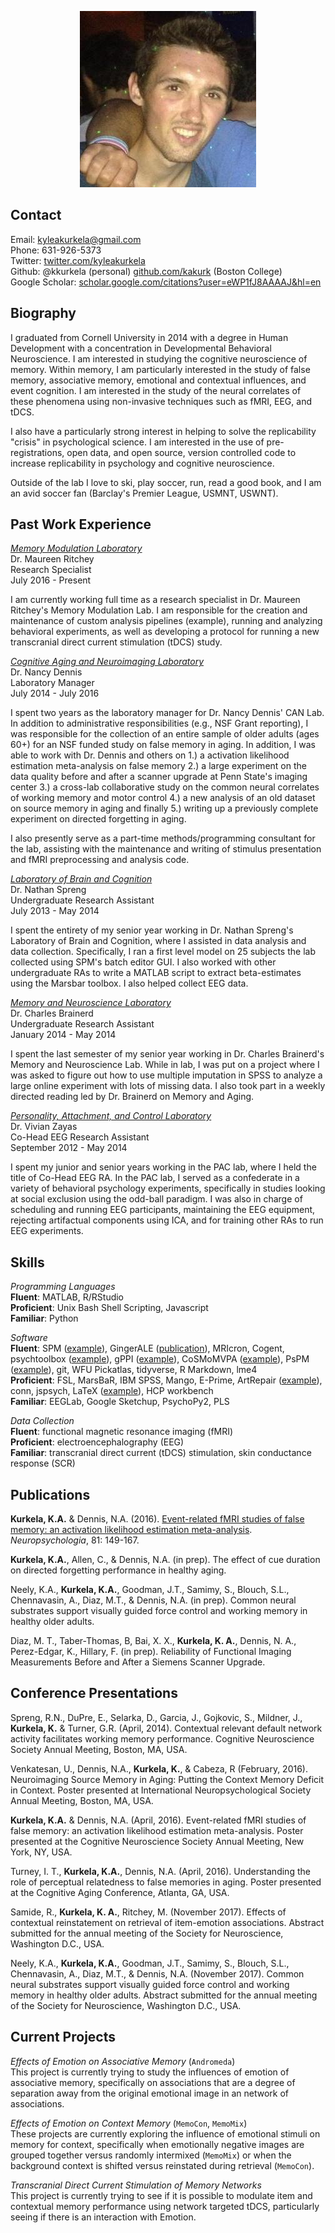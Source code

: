 <p align="center">
  <img src="kkurkela.jpeg" alt="Headshot"/>
</p>

## Contact

Email: [kyleakurkela@gmail.com](mailto:kyleakurkela@gmail.com)  
Phone: 631-926-5373  
Twitter: [twitter.com/kyleakurkela](https://twitter.com/kyleakurkela)  
Github: @kkurkela (personal) [github.com/kakurk](https://github.com/kakurk) (Boston College)  
Google Scholar: [scholar.google.com/citations?user=eWP1fJ8AAAAJ&hl=en](https://scholar.google.com/citations?user=eWP1fJ8AAAAJ&hl=en)  

## Biography

I graduated from Cornell University in 2014 with a degree in Human Development with a concentration in Developmental Behavioral Neuroscience. I am interested in studying the cognitive neuroscience of memory. Within memory, I am particularly interested in the study of false memory, associative memory, emotional and contextual influences, and event cognition. I am interested in the study of the neural correlates of these phenomena using non-invasive techniques such as fMRI, EEG, and tDCS.  

I also have a particularly strong interest in helping to solve the replicability "crisis" in psychological science. I am interested in the use of pre-registrations, open data, and open source, version controlled code to increase replicability in psychology and cognitive neuroscience.  

Outside of the lab I love to ski, play soccer, run, read a good book, and I am an avid soccer fan (Barclay's Premier League, USMNT, USWNT).  

## Past Work Experience

[_Memory Modulation Laboratory_](http://www.thememolab.org/)  
Dr. Maureen Ritchey  
Research Specialist  
July 2016 - Present  

I am currently working full time as a research specialist in Dr. Maureen Ritchey's Memory Modulation Lab. I am responsible for the creation and maintenance of custom analysis pipelines (example), running and analyzing behavioral experiments, as well as developing a protocol for running a new transcranial direct current stimulation (tDCS) study.

[_Cognitive Aging and Neuroimaging Laboratory_](http://canlab.la.psu.edu/)  
Dr. Nancy Dennis  
Laboratory Manager  
July 2014 - July 2016  

I spent two years as the laboratory manager for Dr. Nancy Dennis' CAN Lab. In addition to administrative responsibilities (e.g., NSF Grant reporting), I was responsible for the collection of an entire sample of older adults (ages 60+) for an NSF funded study on false memory in aging. In addition, I was able to work with Dr. Dennis and others on 1.) a activation likelihood estimation meta-analysis on false memory 2.) a large experiment on the data quality before and after a scanner upgrade at Penn State's imaging center 3.) a cross-lab collaborative study on the common neural correlates of working memory and motor control 4.) a new analysis of an old dataset on source memory in aging and finally 5.) writing up a previously complete experiment on directed forgetting in aging.

I also presently serve as a part-time methods/programming consultant for the lab, assisting with the maintenance and writing of stimulus presentation and fMRI preprocessing and analysis code.

[_Laboratory of Brain and Cognition_](http://lbc.human.cornell.edu/Home.html)  
Dr. Nathan Spreng  
Undergraduate Research Assistant  
July 2013 - May 2014  

I spent the entirety of my senior year working in Dr. Nathan Spreng's Laboratory of Brain and Cognition, where I assisted in data analysis and data collection. Specifically, I ran a first level model on 25 subjects the lab collected using SPM's batch editor GUI. I also worked with other undergraduate RAs to write a MATLAB script to extract beta-estimates using the Marsbar toolbox. I also helped collect EEG data.  

[_Memory and Neuroscience Laboratory_](https://www.human.cornell.edu/hd/research/labs/memorylab/home)  
Dr. Charles Brainerd  
Undergraduate Research Assistant  
January 2014 - May 2014  

I spent the last semester of my senior year working in Dr. Charles Brainerd's Memory and Neuroscience Lab. While in lab, I was put on a project where I was asked to figure out how to use multiple imputation in SPSS to analyze a large online experiment with lots of missing data. I also took part in a weekly directed reading led by Dr. Brainerd on Memory and Aging.  

[_Personality, Attachment, and Control Laboratory_](http://people.psych.cornell.edu/~pac_lab/)  
Dr. Vivian Zayas  
Co-Head EEG Research Assistant  
September 2012 - May 2014  

I spent my junior and senior years working in the PAC lab, where I held the title of Co-Head EEG RA. In the PAC lab, I served as a confederate in a variety of behavioral psychology experiments, specifically in studies looking at social exclusion using the odd-ball paradigm. I was also in charge of scheduling and running EEG participants, maintaining the EEG equipment, rejecting artifactual components using ICA, and for training other RAs to run EEG experiments.  

## Skills

_Programming Languages_  
**Fluent**: MATLAB, R/RStudio  
**Proficient**: Unix Bash Shell Scripting, Javascript  
**Familiar**: Python  

_Software_  
**Fluent**: SPM ([example](https://github.com/kkurkela/KyleSPMToolbox)), GingerALE ([publication](http://www.sciencedirect.com/science/article/pii/S0028393215302463)), MRIcron, Cogent, psychtoolbox ([example](https://github.com/kkurkela/ICEE)), gPPI ([example](https://github.com/kkurkela/KyleSPMToolbox/tree/master/gPPI)), CoSMoMVPA ([example](https://github.com/kkurkela/FAME-RSA)), PsPM ([example](https://github.com/kakurk/memolab-psychophys-pipeline)), git, WFU Pickatlas, tidyverse, R Markdown, lme4  
**Proficient**: FSL, MarsBaR, IBM SPSS, Mango, E-Prime, ArtRepair ([example](https://github.com/memobc/memolab-fmri-qa)), conn, jspsych, LaTeX ([example](https://github.com/kkurkela/CDur)), HCP workbench  
**Familiar**: EEGLab, Google Sketchup, PsychoPy2, PLS  

_Data Collection_  
**Fluent**: functional magnetic resonance imaging (fMRI)  
**Proficient**: electroencephalography (EEG)   
**Familiar**: transcranial direct current (tDCS) stimulation,  skin conductance response (SCR)  

## Publications

**Kurkela, K.A.** & Dennis, N.A. (2016). [Event-related fMRI studies of false memory: an activation likelihood estimation meta-analysis](http://www.sciencedirect.com/science/article/pii/S0028393215302463). _Neuropsychologia_, 81: 149-167.  

**Kurkela, K.A.**, Allen, C., & Dennis, N.A. (in prep). The effect of cue duration on directed forgetting performance in healthy aging.  

Neely, K.A., **Kurkela, K.A.**, Goodman, J.T., Samimy, S., Blouch, S.L., Chennavasin, A., Diaz, M.T., & Dennis, N.A. (in prep). Common neural substrates support visually guided force control and working memory in healthy older adults.   

Diaz, M. T., Taber-Thomas, B, Bai, X. X., **Kurkela, K. A.**, Dennis, N. A., Perez-Edgar, K., Hillary, F. (in prep). Reliability of Functional Imaging Measurements Before and After a Siemens Scanner Upgrade.

## Conference Presentations

Spreng, R.N., DuPre, E., Selarka, D., Garcia, J., Gojkovic, S., Mildner, J., **Kurkela, K.** & Turner, G.R. (April, 2014). Contextual relevant default network activity facilitates working memory performance. Cognitive Neuroscience Society Annual Meeting, Boston, MA, USA.  

Venkatesan, U., Dennis, N.A., **Kurkela, K.**, & Cabeza, R (February, 2016). Neuroimaging Source Memory in
Aging: Putting the Context Memory Deficit in Context. Poster presented at International Neuropsychological Society Annual Meeting, Boston, MA, USA.  

**Kurkela, K.A.** & Dennis, N.A. (April, 2016). Event-related fMRI studies of false memory: an activation likelihood estimation meta-analysis. Poster presented at the Cognitive Neuroscience Society Annual Meeting, New York, NY, USA.  

Turney, I. T., **Kurkela, K.A.**, Dennis, N.A. (April, 2016). Understanding the role of perceptual relatedness to false memories in aging. Poster presented at  the Cognitive Aging Conference, Atlanta, GA, USA.  

Samide, R., **Kurkela, K. A.**, Ritchey, M. (November 2017). Effects of contextual reinstatement on retrieval of item-emotion associations. Abstract submitted for the annual meeting of the Society for Neuroscience, Washington D.C., USA.  

Neely, K.A., **Kurkela, K.A.**, Goodman, J.T., Samimy, S., Blouch, S.L., Chennavasin, A., Diaz, M.T., & Dennis, N.A. (November 2017). Common neural substrates support visually guided force control and working memory in healthy older adults. Abstract submitted for the annual meeting of the Society for Neuroscience, Washington D.C., USA.  

## Current Projects

_Effects of Emotion on Associative Memory_ (`Andromeda`)  
This project is currently trying to study the influences of emotion of associative memory, specifically on associations that are a degree of separation away from the original emotional image in an network of associations.  

_Effects of Emotion on Context Memory_ (`MemoCon`, `MemoMix`)  
These projects are currently exploring the influence of emotional stimuli on memory for context, specifically when emotionally negative images are grouped together versus randomly intermixed (`MemoMix`) or when the background context is shifted versus reinstated during retrieval (`MemoCon`).  

_Transcranial Direct Current Stimulation of Memory Networks_  
This project is currently trying to see if it is possible to modulate item and contextual memory performance using network targeted tDCS, particularly seeing if there is an interaction with Emotion.  
